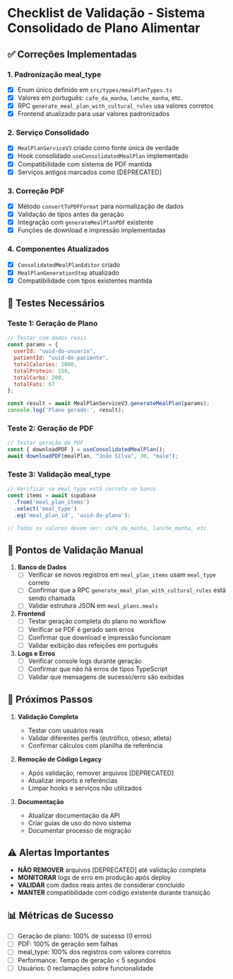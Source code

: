 
# Checklist de Validação - Sistema Consolidado de Plano Alimentar

## ✅ Correções Implementadas

### 1. Padronização meal_type
- [x] Enum único definido em `src/types/mealPlanTypes.ts`
- [x] Valores em português: `cafe_da_manha`, `lanche_manha`, etc.
- [x] RPC `generate_meal_plan_with_cultural_rules` usa valores corretos
- [x] Frontend atualizado para usar valores padronizados

### 2. Serviço Consolidado
- [x] `MealPlanServiceV3` criado como fonte única de verdade
- [x] Hook consolidado `useConsolidatedMealPlan` implementado
- [x] Compatibilidade com sistema de PDF mantida
- [x] Serviços antigos marcados como [DEPRECATED]

### 3. Correção PDF
- [x] Método `convertToPDFFormat` para normalização de dados
- [x] Validação de tipos antes da geração
- [x] Integração com `generateMealPlanPDF` existente
- [x] Funções de download e impressão implementadas

### 4. Componentes Atualizados
- [x] `ConsolidatedMealPlanEditor` criado
- [x] `MealPlanGenerationStep` atualizado
- [x] Compatibilidade com tipos existentes mantida

## 🧪 Testes Necessários

### Teste 1: Geração de Plano
```javascript
// Testar com dados reais
const params = {
  userId: "uuid-do-usuario",
  patientId: "uuid-do-paciente", 
  totalCalories: 2000,
  totalProtein: 150,
  totalCarbs: 200,
  totalFats: 67
};

const result = await MealPlanServiceV3.generateMealPlan(params);
console.log('Plano gerado:', result);
```

### Teste 2: Geração de PDF
```javascript
// Testar geração de PDF
const { downloadPDF } = useConsolidatedMealPlan();
await downloadPDF(mealPlan, "João Silva", 30, "male");
```

### Teste 3: Validação meal_type
```javascript
// Verificar se meal_type está correto no banco
const items = await supabase
  .from('meal_plan_items')
  .select('meal_type')
  .eq('meal_plan_id', 'uuid-do-plano');

// Todos os valores devem ser: cafe_da_manha, lanche_manha, etc.
```

## 🔧 Pontos de Validação Manual

1. **Banco de Dados**
   - [ ] Verificar se novos registros em `meal_plan_items` usam `meal_type` correto
   - [ ] Confirmar que a RPC `generate_meal_plan_with_cultural_rules` está sendo chamada
   - [ ] Validar estrutura JSON em `meal_plans.meals`

2. **Frontend**
   - [ ] Testar geração completa do plano no workflow
   - [ ] Verificar se PDF é gerado sem erros
   - [ ] Confirmar que download e impressão funcionam
   - [ ] Validar exibição das refeições em português

3. **Logs e Erros**
   - [ ] Verificar console logs durante geração
   - [ ] Confirmar que não há erros de tipos TypeScript
   - [ ] Validar que mensagens de sucesso/erro são exibidas

## 🎯 Próximos Passos

1. **Validação Completa**
   - Testar com usuários reais
   - Validar diferentes perfis (eutrófico, obeso, atleta)
   - Confirmar cálculos com planilha de referência

2. **Remoção de Código Legacy**
   - Após validação, remover arquivos [DEPRECATED]
   - Atualizar imports e referências
   - Limpar hooks e serviços não utilizados

3. **Documentação**
   - Atualizar documentação da API
   - Criar guias de uso do novo sistema
   - Documentar processo de migração

## ⚠️ Alertas Importantes

- **NÃO REMOVER** arquivos [DEPRECATED] até validação completa
- **MONITORAR** logs de erro em produção após deploy
- **VALIDAR** com dados reais antes de considerar concluído
- **MANTER** compatibilidade com código existente durante transição

## 📊 Métricas de Sucesso

- [ ] Geração de plano: 100% de sucesso (0 erros)
- [ ] PDF: 100% de geração sem falhas
- [ ] meal_type: 100% dos registros com valores corretos
- [ ] Performance: Tempo de geração < 5 segundos
- [ ] Usuários: 0 reclamações sobre funcionalidade
